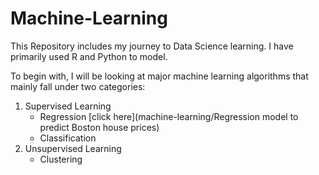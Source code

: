 # Machine-Learning
This Repository includes my journey to Data Science learning. I have primarily used R and Python to model. 

To begin with, I will be looking at major machine learning algorithms that mainly fall under two categories:
1. Supervised Learning
    + Regression [click here](machine-learning/Regression model to predict Boston house prices)
    + Classification
2. Unsupervised Learning
    + Clustering

